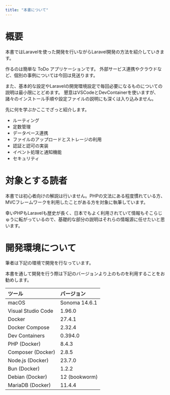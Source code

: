```yaml
---
title: "本書について"
---
```


# 概要

本書ではLaravelを使った開発を行いながらLaravel開発の方法を紹介していきます。

作るのは簡単な ToDo アプリケーションです。
外部サービス連携やクラウドなど、個別の事例については今回は見送ります。

また、基本的な設定やLaravelの開発環境設定で毎回必要になるものについての説明は最小限にとどめます。
懇意はVSCodeとDevContainerを使いますが、諸々のインストール手順や設定ファイルの説明にも深くは入り込みません。 

先に何を学ぶかここでざっと紹介します。

- ルーティング
- 定数管理
- データベース連携
- ファイルのアップロードとストレージの利用
- 認証と認可の実装
- イベント処理と通知機能
- セキュリティ



# 対象とする読者

本書では初心者向けの解説は行いません。PHPの文法にある程度慣れている方、MVCフレームワークを利用したことがある方を対象に執筆しています。

幸いPHPもLaravelも歴史が長く、日本でもよく利用されていて情報もそこらじゅうに転がっているので、基礎的な部分の説明はそれらの情報源に任せたいと思います。



# 開発環境について

筆者は下記の環境で開発を行なっています。

本書を通して開発を行う際は下記のバージョンより上のものを利用することをお勧めします。

|ツール|バージョン|
|:-|:-|
|macOS|Sonoma 14.6.1|
|Visual Studio Code|1.96.0|
|Docker|27.4.1|
|Docker Compose|2.32.4|
|Dev Containers|0.394.0|
|PHP (Docker)|8.4.3|
|Composer (Docker)|2.8.5|
|Node.js (Docker)|23.7.0|
|Bun (Docker)|1.2.2|
|Debian (Docker)|12 (bookworm)|
|MariaDB (Docker)|11.4.4|